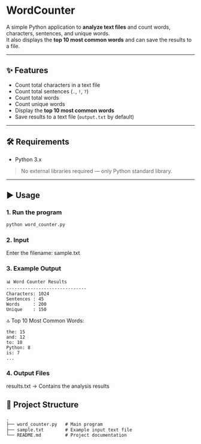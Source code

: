 # WordCounter

A simple Python application to **analyze text files** and count words, characters, sentences, and unique words.  
It also displays the **top 10 most common words** and can save the results to a file.

---

## ✨ Features
- Count total characters in a text file  
- Count total sentences (`.`, `!`, `?`)  
- Count total words  
- Count unique words  
- Display the **top 10 most common words**  
- Save results to a text file (`output.txt` by default)  

---

## 🛠 Requirements
- Python 3.x  
> No external libraries required — only Python standard library.

---

## ▶️ Usage

### 1. Run the program
```bash
python word_counter.py
```

### 2. Input

Enter the filename: sample.txt


### 3. Example Output
```backtick
📊 Word Counter Results
------------------------------
Characters: 1024
Sentences : 45
Words     : 200
Unique    : 150
```

🔝 Top 10 Most Common Words:
```backtick
the: 15
and: 12
to: 10
Python: 8
is: 7
...
```

### 4. Output Files

results.txt → Contains the analysis results


## 📂 Project Structure
```markdown
.
├── word_counter.py   # Main program
├── sample.txt        # Example input text file
└── README.md         # Project documentation
```
